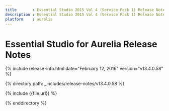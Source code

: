 ```yaml
---
title       : Essential Studio 2015 Vol 4 (Service Pack 1) Release Notes
description : Essential Studio 2015 Vol 4 (Service Pack 1) Release Notes
platform	: aurelia
---
```


# Essential Studio for Aurelia Release Notes

{% include release-info.html date="February 12, 2016" version="v13.4.0.58" %}

{% directory path: _includes/release-notes/v13.4.0.58 %}

{% include {{file.url}} %}

{% enddirectory %}